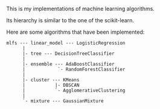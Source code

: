 This is my implementations of machine learning algorithms.

Its hierarchy is similar to the one of the scikit-learn.

Here are some algorithms that have been implemented:

```
mlfs --- linear_model --- LogisticRegression
      |
      |- tree --- DecisionTreeClassifier
      |
      |- ensemble --- AdaBoostClassifier
      |            `- RandomForestClassifier
      |
      |- cluster --- KMeans
      |           |- DBSCAN
      |           `- AgglomerativeClustering
      |
      `- mixture --- GaussianMixture
```
